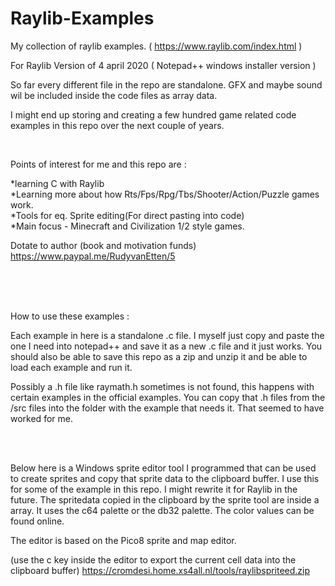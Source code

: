 # Raylib-Examples
My collection of raylib examples. ( https://www.raylib.com/index.html )

For Raylib Version of 4 april 2020 ( Notepad++ windows installer version )

So far every different file in the repo are standalone. GFX and maybe sound wil be included inside the code files as array data.

I might end up storing and creating a few hundred game related code examples in this repo over the next couple of years.

<br>

Points of interest for me and this repo are :

*learning C with Raylib<br>
*Learning more about how Rts/Fps/Rpg/Tbs/Shooter/Action/Puzzle games work.<br>
*Tools for eq. Sprite editing(For direct pasting into code)<br>
*Main focus - Minecraft and Civilization 1/2 style games.<br>

Dotate to author (book and motivation funds) https://www.paypal.me/RudyvanEtten/5

<br><br><br>

How to use these examples :

Each example in here is a standalone .c file. I myself just copy and paste the one I need into notepad++ and save it as a new .c file and it just works. You should also be able to save this repo as a zip and unzip it and be able to load each example and run it.

Possibly a .h file like raymath.h sometimes is not found, this happens with certain examples in the official examples. You can copy that .h files from the /src files into the folder with the example that needs it. That seemed to have worked for me.

<br><br>

Below here is a Windows sprite editor tool I programmed that can be used to create sprites and copy that sprite data to the clipboard buffer. I use this for some of the example in this repo. I might rewrite it for Raylib in the future. The spritedata copied in the clipboard by the sprite tool are inside a array. It uses the c64 palette or the db32 palette. The color values can be found online.

The editor is based on the Pico8 sprite and map editor.

(use the c key inside the editor to export the current cell data into the clipboard buffer)
https://cromdesi.home.xs4all.nl/tools/raylibspriteed.zip
